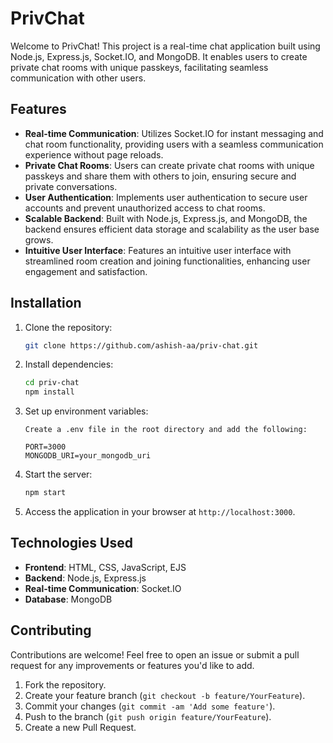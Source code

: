 # PrivChat

Welcome to PrivChat! This project is a real-time chat application built using Node.js, Express.js, Socket.IO, and MongoDB. It enables users to create private chat rooms with unique passkeys, facilitating seamless communication with other users.

## Features

- **Real-time Communication**: Utilizes Socket.IO for instant messaging and chat room functionality, providing users with a seamless communication experience without page reloads.
- **Private Chat Rooms**: Users can create private chat rooms with unique passkeys and share them with others to join, ensuring secure and private conversations.
- **User Authentication**: Implements user authentication to secure user accounts and prevent unauthorized access to chat rooms.
- **Scalable Backend**: Built with Node.js, Express.js, and MongoDB, the backend ensures efficient data storage and scalability as the user base grows.
- **Intuitive User Interface**: Features an intuitive user interface with streamlined room creation and joining functionalities, enhancing user engagement and satisfaction.

## Installation

1. Clone the repository:

    ```bash
    git clone https://github.com/ashish-aa/priv-chat.git
    ```
    

2. Install dependencies:

    ```bash
    cd priv-chat
    npm install
    ```

3. Set up environment variables:

    ```
    Create a .env file in the root directory and add the following:

    PORT=3000
    MONGODB_URI=your_mongodb_uri
    ```

4. Start the server:

    ```bash
    npm start
    ```

5. Access the application in your browser at `http://localhost:3000`.

## Technologies Used

- **Frontend**: HTML, CSS, JavaScript, EJS
- **Backend**: Node.js, Express.js
- **Real-time Communication**: Socket.IO
- **Database**: MongoDB

## Contributing

Contributions are welcome! Feel free to open an issue or submit a pull request for any improvements or features you'd like to add.

1. Fork the repository.
2. Create your feature branch (`git checkout -b feature/YourFeature`).
3. Commit your changes (`git commit -am 'Add some feature'`).
4. Push to the branch (`git push origin feature/YourFeature`).
5. Create a new Pull Request.
